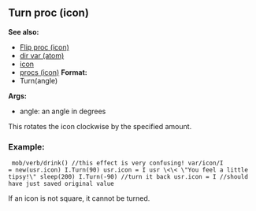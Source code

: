 ## Turn proc (icon)
**See also:**
+   [Flip proc (icon)](/ref/icon/proc/Flip.md) 
+   [dir var (atom)](/ref/atom/var/dir.md) 
+   [icon](/ref/icon.md) 
+   [procs (icon)](/ref/icon/proc.md) <!-- -->
**Format:**
+   Turn(angle)
<!-- -->
**Args:**
+   angle: an angle in degrees


This rotates the icon clockwise by the specified amount.
### Example:

```
 mob/verb/drink() //this effect is very confusing! var/icon/I
= new(usr.icon) I.Turn(90) usr.icon = I usr \<\< \"You feel a little
tipsy!\" sleep(200) I.Turn(-90) //turn it back usr.icon = I //should
have just saved original value 
```
 

If an icon is not
square, it cannot be turned.